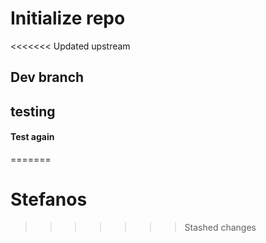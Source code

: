 # Initialize repo
<<<<<<< Updated upstream
## Dev branch
## testing
#### Test again
=======
# Stefanos
>>>>>>> Stashed changes
